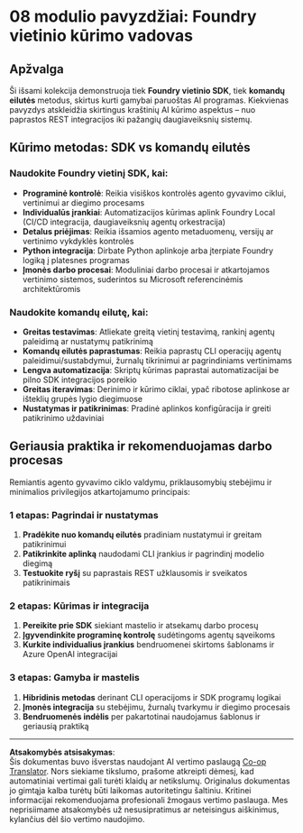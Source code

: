 <!--
CO_OP_TRANSLATOR_METADATA:
{
  "original_hash": "729f809c84e99609364180c090c43405",
  "translation_date": "2025-10-01T02:11:21+00:00",
  "source_file": "Module08/samples/README.md",
  "language_code": "lt"
}
-->
# 08 modulio pavyzdžiai: Foundry vietinio kūrimo vadovas

## Apžvalga

Ši išsami kolekcija demonstruoja tiek **Foundry vietinio SDK**, tiek **komandų eilutės** metodus, skirtus kurti gamybai paruoštas AI programas. Kiekvienas pavyzdys atskleidžia skirtingus kraštinių AI kūrimo aspektus – nuo paprastos REST integracijos iki pažangių daugiaveiksnių sistemų.

## Kūrimo metodas: SDK vs komandų eilutės

### Naudokite Foundry vietinį SDK, kai:

- **Programinė kontrolė**: Reikia visiškos kontrolės agento gyvavimo ciklui, vertinimui ar diegimo procesams
- **Individualūs įrankiai**: Automatizacijos kūrimas aplink Foundry Local (CI/CD integracija, daugiaveiksnių agentų orkestracija)
- **Detalus priėjimas**: Reikia išsamios agento metaduomenų, versijų ar vertinimo vykdyklės kontrolės
- **Python integracija**: Dirbate Python aplinkoje arba įterpiate Foundry logiką į platesnes programas
- **Įmonės darbo procesai**: Moduliniai darbo procesai ir atkartojamos vertinimo sistemos, suderintos su Microsoft referencinėmis architektūromis

### Naudokite komandų eilutę, kai:

- **Greitas testavimas**: Atliekate greitą vietinį testavimą, rankinį agentų paleidimą ar nustatymų patikrinimą
- **Komandų eilutės paprastumas**: Reikia paprastų CLI operacijų agentų paleidimui/sustabdymui, žurnalų tikrinimui ar pagrindiniams vertinimams
- **Lengva automatizacija**: Skriptų kūrimas paprastai automatizacijai be pilno SDK integracijos poreikio
- **Greitas iteravimas**: Derinimo ir kūrimo ciklai, ypač ribotose aplinkose ar išteklių grupės lygio diegimuose
- **Nustatymas ir patikrinimas**: Pradinė aplinkos konfigūracija ir greiti patikrinimo uždaviniai

## Geriausia praktika ir rekomenduojamas darbo procesas

Remiantis agento gyvavimo ciklo valdymu, priklausomybių stebėjimu ir minimalios privilegijos atkartojamumo principais:

### 1 etapas: Pagrindai ir nustatymas
1. **Pradėkite nuo komandų eilutės** pradiniam nustatymui ir greitam patikrinimui
2. **Patikrinkite aplinką** naudodami CLI įrankius ir pagrindinį modelio diegimą
3. **Testuokite ryšį** su paprastais REST užklausomis ir sveikatos patikrinimais

### 2 etapas: Kūrimas ir integracija
1. **Pereikite prie SDK** siekiant mastelio ir atsekamų darbo procesų
2. **Įgyvendinkite programinę kontrolę** sudėtingoms agentų sąveikoms
3. **Kurkite individualius įrankius** bendruomenei skirtoms šablonams ir Azure OpenAI integracijai

### 3 etapas: Gamyba ir mastelis
1. **Hibridinis metodas** derinant CLI operacijoms ir SDK programų logikai
2. **Įmonės integracija** su stebėjimu, žurnalų tvarkymu ir diegimo procesais
3. **Bendruomenės indėlis** per pakartotinai naudojamus šablonus ir geriausią praktiką

---

**Atsakomybės atsisakymas**:  
Šis dokumentas buvo išverstas naudojant AI vertimo paslaugą [Co-op Translator](https://github.com/Azure/co-op-translator). Nors siekiame tikslumo, prašome atkreipti dėmesį, kad automatiniai vertimai gali turėti klaidų ar netikslumų. Originalus dokumentas jo gimtąja kalba turėtų būti laikomas autoritetingu šaltiniu. Kritinei informacijai rekomenduojama profesionali žmogaus vertimo paslauga. Mes neprisiimame atsakomybės už nesusipratimus ar neteisingus aiškinimus, kylančius dėl šio vertimo naudojimo.